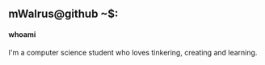## mWalrus@github ~$: 
#### whoami
I'm a computer science student who loves tinkering, creating and learning.
